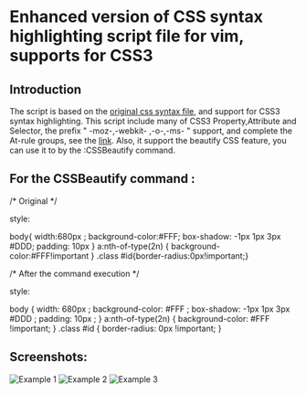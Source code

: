 # Enhanced version of CSS syntax highlighting script file for vim, supports for CSS3 

##  Introduction
  
The script is based on the [original css syntax file](http://fleiner.com/vim/syntax/css.vim),
and support for CSS3 syntax highlighting.
This script include many of CSS3 Property,Attribute and Selector,
the prefix " -moz-,-webkit- ,-o-,-ms- " support,
and complete the At-rule groups, see the [link](https://developer.mozilla.org/en-US/docs/CSS/At-rule).
Also, it support the beautify CSS feature, you can use it to by the :CSSBeautify command.

##  For the CSSBeautify command :

/* Original */

style:

body{ width:680px ;
background-color:#FFF;
box-shadow: -1px 1px 3px #DDD;
padding: 10px
}
a:nth-of-type(2n) 
{
  background-color:#FFF!important
}
.class #id{border-radius:0px!important;}

/* After the command execution */

style:

body {
width: 680px ;
background-color: #FFF ;
box-shadow: -1px 1px 3px #DDD ;
padding: 10px ;
}
a:nth-of-type(2n) {
background-color: #FFF !important;
}
.class #id {
border-radius: 0px !important;
}

##  Screenshots:
![Example 1](http://i.imgur.com/HjD48SP.jpg)
![Example 2](http://i.imgur.com/MBzDyhm.jpg)
![Example 3](http://i.imgur.com/HR2nYl2.jpg)

